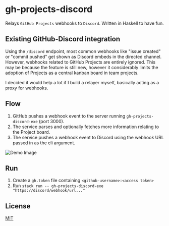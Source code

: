 # gh-projects-discord

Relays `GitHub Projects` webhooks to `Discord`. Written in Haskell to have fun.

## Existing GitHub-Discord integration

Using the `/discord` endpoint, most common webhooks like "issue created" or "commit pushed" get shown as Discord embeds in the directed channel. However, webhooks related to GitHub Projects are entirely ignored. This may be because the feature is still new, however it considerably limits the adoption of Projects as a central kanban board in team projects.

I decided it would help a lot if I build a relayer myself, basically acting as a proxy for webhooks.

## Flow

1. GitHub pushes a webhook event to the server running `gh-projects-discord-exe` (port 3000).
2. The service parses and optionally fetches more information relating to the Project board.
3. The service pushes a webhook event to Discord using the webhook URL passed in as the cli argument.

![Demo Image](https://i.imgur.com/OfVpXv1.png)

## Run

1. Create a `gh.token` file containing `<github-username>:<access token>`
2. Run `stack run -- gh-projects-discord-exe "https://discord/webhook/url..."`

## License

[MIT](./ChangeLog.md)
